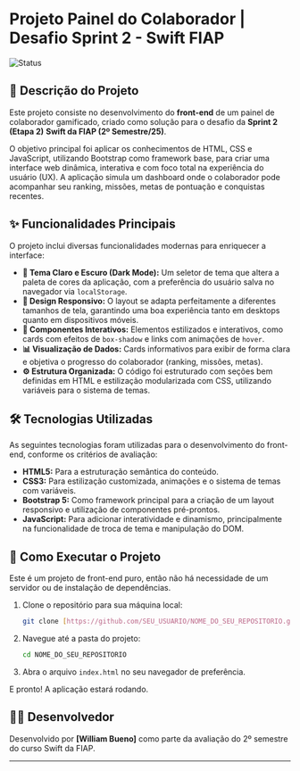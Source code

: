 # Projeto Painel do Colaborador | Desafio Sprint 2 - Swift FIAP

![Status](https://img.shields.io/badge/status-conclu%C3%ADdo-brightgreen)

## 📝 Descrição do Projeto

Este projeto consiste no desenvolvimento do **front-end** de um painel de colaborador gamificado, criado como solução para o desafio da **Sprint 2 (Etapa 2)** **Swift da FIAP (2º Semestre/25)**.

O objetivo principal foi aplicar os conhecimentos de HTML, CSS e JavaScript, utilizando Bootstrap como framework base, para criar uma interface web dinâmica, interativa e com foco total na experiência do usuário (UX). A aplicação simula um dashboard onde o colaborador pode acompanhar seu ranking, missões, metas de pontuação e conquistas recentes.

## ✨ Funcionalidades Principais

O projeto inclui diversas funcionalidades modernas para enriquecer a interface:

* **🎨 Tema Claro e Escuro (Dark Mode):** Um seletor de tema que altera a paleta de cores da aplicação, com a preferência do usuário salva no navegador via `localStorage`.
* **📱 Design Responsivo:** O layout se adapta perfeitamente a diferentes tamanhos de tela, garantindo uma boa experiência tanto em desktops quanto em dispositivos móveis.
* **🚀 Componentes Interativos:** Elementos estilizados e interativos, como cards com efeitos de `box-shadow` e links com animações de `hover`.
* **📊 Visualização de Dados:** Cards informativos para exibir de forma clara e objetiva o progresso do colaborador (ranking, missões, metas).
* **⚙️ Estrutura Organizada:** O código foi estruturado com seções bem definidas em HTML e estilização modularizada com CSS, utilizando variáveis para o sistema de temas.

## 🛠️ Tecnologias Utilizadas

As seguintes tecnologias foram utilizadas para o desenvolvimento do front-end, conforme os critérios de avaliação:

* **HTML5:** Para a estruturação semântica do conteúdo.
* **CSS3:** Para estilização customizada, animações e o sistema de temas com variáveis.
* **Bootstrap 5:** Como framework principal para a criação de um layout responsivo e utilização de componentes pré-prontos.
* **JavaScript:** Para adicionar interatividade e dinamismo, principalmente na funcionalidade de troca de tema e manipulação do DOM.

## 🚀 Como Executar o Projeto

Este é um projeto de front-end puro, então não há necessidade de um servidor ou de instalação de dependências.

1.  Clone o repositório para sua máquina local:
    ```bash
    git clone [https://github.com/SEU_USUARIO/NOME_DO_SEU_REPOSITORIO.git](https://github.com/SEU_USUARIO/NOME_DO_SEU_REPOSITORIO.git)
    ```
2.  Navegue até a pasta do projeto:
    ```bash
    cd NOME_DO_SEU_REPOSITORIO
    ```
3.  Abra o arquivo `index.html` no seu navegador de preferência.

E pronto! A aplicação estará rodando.

## 👨‍💻 Desenvolvedor

Desenvolvido por **[William Bueno]** como parte da avaliação do 2º semestre do curso Swift da FIAP.

---
